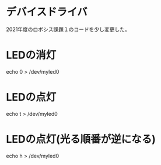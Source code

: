 # デバイスドライバ
2021年度のロボシス課題１のコードを少し変更した。

# LEDの消灯
echo 0 > /dev/myled0
# LEDの点灯
echo t > /dev/myled0
# LEDの点灯(光る順番が逆になる)
echo h > /dev/myled0

